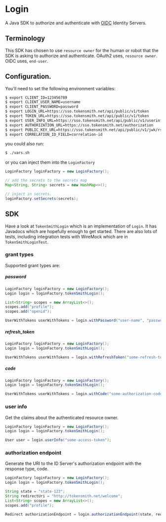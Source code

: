# Login
A Java SDK to authorize and authenticate with [OIDC](https://openid.net/connect/) Identity Servers.

## Terminology
This SDK has chosen to use `resource owner` for the human or robot that the SDK is asking to authorize and authenticate.
OAuth2 uses, `resource owner`. OIDC uses, `end-user`.

## Configuration.
You'll need to set the following environment variables:
```bash
$ export CLIENT_ID=123456789
$ export CLIENT_USER_NAME=username
$ export CLIENT_PASSWORD=password
$ export LOGIN_URL=https://sso.tokensmith.net/api/public/v1/token
$ export TOKEN_URL=https://sso.tokensmith.net/api/public/v1/token
$ export USER_INFO_URL=https://sso.tokensmith.net/api/public/v1/userinfo
$ export AUTHORIZATION_URL=https://sso.tokensmith.net/authorization
$ export PUBLIC_KEY_URL=https://sso.tokensmith.net/api/public/v1/jwk/rsa/%s
$ export CORRELATION_ID_FIELD=correlation-id
```

you could also run:
```bash
$ ./vars.sh
```

or you can inject them into the `LoginFactory`
```java
LoginFactory loginFactory = new LoginFactory();

// add the secrets to the secrets map
Map<String, String> secrets = new HashMap<>();

// inject in secrets.
loginFactory.setSecrets(secrets);
```

## SDK
Have a look at `TokenSmithLogin` which is an implementation of `Login`. 
It has Javadocs which are hopefully enough to get started. 
There are also lots of tests, including integration tests with WireMock 
which are in `TokenSmithLoginTest`. 

### grant types
Supported grant types are:

##### password
 ```java
LoginFactory loginFactory = new LoginFactory();
Login login = loginFactory.tokenSmithLogin();

List<String> scopes = new ArrayList<>();
scopes.add("profile");
scopes.add("openid");

UserWithTokens userWithTokens = login.withPassword("user-name", "password", scopes);
 ```
 
##### refresh_token
```java
LoginFactory loginFactory = new LoginFactory();
Login login = loginFactory.tokenSmithLogin();

UserWithTokens userWithTokens = login.withRefreshToken("some-refresh-token");
```
##### code
```java
LoginFactory loginFactory = new LoginFactory();
Login login = loginFactory.tokenSmithLogin();

UserWithTokens userWithTokens = login.withCode("some-authorization-code", "some-nonce", redirectUri);
```

### user info
Get the claims about the authenticated resource owner.

```java
LoginFactory loginFactory = new LoginFactory();
Login login = loginFactory.tokenSmithLogin();

User user = login.userInfo("some-access-token");
```

### authorization endpoint
Generate the URI to the ID Server's authorization endpoint with the response type, code.

```java
LoginFactory loginFactory = new LoginFactory();
Login login = loginFactory.tokenSmithLogin();

String state = "state-123";
String redirectUri = "http://tokensmith.net/welcome";
List<String> scopes = new ArrayList<>();
scopes.add("profile");

Redirect authorizationEndpoint = login.authorizationEndpoint(state, redirectUri, scopes);
```




